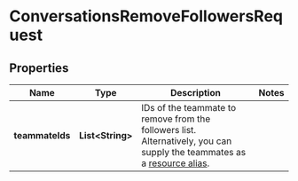 

# ConversationsRemoveFollowersRequest


## Properties

| Name | Type | Description | Notes |
|------------ | ------------- | ------------- | -------------|
|**teammateIds** | **List&lt;String&gt;** | IDs of the teammate to remove from the followers list. Alternatively, you can supply the teammates as a [resource alias](https://dev.frontapp.com/docs/resource-aliases-1). |  |



